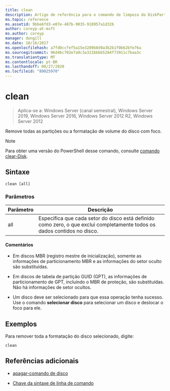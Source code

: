 ```yaml
---
title: clean
description: Artigo de referência para o comando de limpeza do DiskPart, que remove todas as partições ou a formatação de volume do disco com foco.
ms.topic: reference
ms.assetid: 9bbe6fd3-e07e-487b-9035-910957a1d326
author: coreyp-at-msft
ms.author: coreyp
manager: dongill
ms.date: 10/16/2017
ms.openlocfilehash: a7fd0ccfef5a15e3289b8d9a3b2b1f0b62bfe76a
ms.sourcegitcommit: 96d46c702e7a9c3a321bbbb5284f73911c7baa3c
ms.translationtype: MT
ms.contentlocale: pt-BR
ms.lasthandoff: 08/27/2020
ms.locfileid: "89025970"
---
```

# <a name="clean"></a>clean

> Aplica-se a: Windows Server (canal semestral), Windows Server 2019, Windows Server 2016, Windows Server 2012 R2, Windows Server 2012

Remove todas as partições ou a formatação de volume do disco com foco.

>[!NOTE]
> Para obter uma versão do PowerShell desse comando, consulte [comando clear-Disk](/powershell/module/storage/clear-disk).

## <a name="syntax"></a>Sintaxe

```
clean [all]
```

### <a name="parameters"></a>Parâmetros

| Parâmetro | Descrição |
| --------- | ----------- |
| all | Especifica que cada setor do disco está definido como zero, o que exclui completamente todos os dados contidos no disco. |

#### <a name="remarks"></a>Comentários

- Em discos MBR (registro mestre de inicialização), somente as informações de particionamento MBR e as informações do setor oculto são substituídas.

- Em discos de tabela de partição GUID (GPT), as informações de particionamento de GPT, incluindo o MBR de proteção, são substituídas. Não há informações de setor ocultos.

- Um disco deve ser selecionado para que essa operação tenha sucesso. Use o comando **selecionar disco** para selecionar um disco e deslocar o foco para ele.

## <a name="examples"></a>Exemplos

Para remover toda a formatação do disco selecionado, digite:

```
clean
```

## <a name="additional-references"></a>Referências adicionais

- [apagar-comando de disco](/powershell/module/storage/clear-disk)

- [Chave da sintaxe de linha de comando](command-line-syntax-key.md)
